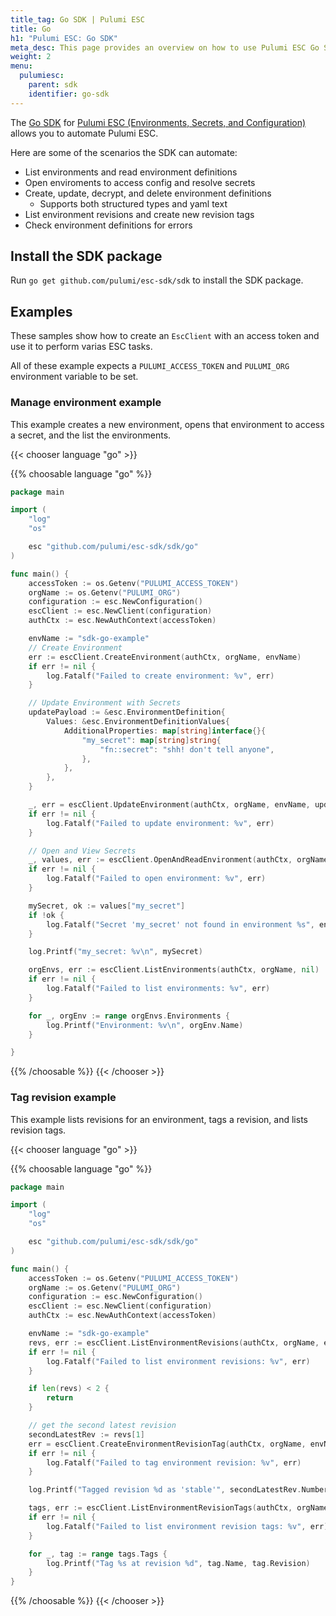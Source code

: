 ```yaml
---
title_tag: Go SDK | Pulumi ESC
title: Go
h1: "Pulumi ESC: Go SDK"
meta_desc: This page provides an overview on how to use Pulumi ESC Go SDK.
weight: 2
menu:
  pulumiesc:
    parent: sdk
    identifier: go-sdk
---
```


The [Go SDK](https://github.com/pulumi/esc-sdk) for [Pulumi ESC (Environments, Secrets, and Configuration)](/product/esc/) allows you to automate Pulumi ESC.

Here are some of the scenarios the SDK can automate:

* List environments and read environment definitions
* Open enviroments to access config and resolve secrets
* Create, update, decrypt, and delete environment definitions
    * Supports both structured types and yaml text
* List environment revisions and create new revision tags
* Check environment definitions for errors

## Install the SDK package

Run `go get github.com/pulumi/esc-sdk/sdk` to install the SDK package.

## Examples

These samples show how to create an `EscClient` with an access token and use it to perform varias ESC tasks.

All of these example expects a `PULUMI_ACCESS_TOKEN` and `PULUMI_ORG` environment variable to be set.

### Manage environment example

This example creates a new environment, opens that environment to access a secret, and the list the environments.

{{< chooser language "go" >}}

{{% choosable language "go" %}}

```go
package main

import (
	"log"
	"os"

	esc "github.com/pulumi/esc-sdk/sdk/go"
)

func main() {
	accessToken := os.Getenv("PULUMI_ACCESS_TOKEN")
	orgName := os.Getenv("PULUMI_ORG")
	configuration := esc.NewConfiguration()
	escClient := esc.NewClient(configuration)
	authCtx := esc.NewAuthContext(accessToken)

	envName := "sdk-go-example"
	// Create Environment
	err := escClient.CreateEnvironment(authCtx, orgName, envName)
	if err != nil {
		log.Fatalf("Failed to create environment: %v", err)
	}

	// Update Environment with Secrets
	updatePayload := &esc.EnvironmentDefinition{
		Values: &esc.EnvironmentDefinitionValues{
			AdditionalProperties: map[string]interface{}{
				"my_secret": map[string]string{
					"fn::secret": "shh! don't tell anyone",
				},
			},
		},
	}

	_, err = escClient.UpdateEnvironment(authCtx, orgName, envName, updatePayload)
	if err != nil {
		log.Fatalf("Failed to update environment: %v", err)
	}

	// Open and View Secrets
	_, values, err := escClient.OpenAndReadEnvironment(authCtx, orgName, envName)
	if err != nil {
		log.Fatalf("Failed to open environment: %v", err)
	}

	mySecret, ok := values["my_secret"]
	if !ok {
		log.Fatalf("Secret 'my_secret' not found in environment %s", envName)
	}

	log.Printf("my_secret: %v\n", mySecret)

	orgEnvs, err := escClient.ListEnvironments(authCtx, orgName, nil)
	if err != nil {
		log.Fatalf("Failed to list environments: %v", err)
	}

	for _, orgEnv := range orgEnvs.Environments {
		log.Printf("Environment: %v\n", orgEnv.Name)
	}

}

```

{{% /choosable %}}
{{< /chooser >}}

### Tag revision example

This example lists revisions for an environment, tags a revision, and lists revision tags.

{{< chooser language "go" >}}

{{% choosable language "go" %}}

```go
package main

import (
	"log"
	"os"

	esc "github.com/pulumi/esc-sdk/sdk/go"
)

func main() {
	accessToken := os.Getenv("PULUMI_ACCESS_TOKEN")
	orgName := os.Getenv("PULUMI_ORG")
	configuration := esc.NewConfiguration()
	escClient := esc.NewClient(configuration)
	authCtx := esc.NewAuthContext(accessToken)

	envName := "sdk-go-example"
	revs, err := escClient.ListEnvironmentRevisions(authCtx, orgName, envName)
	if err != nil {
		log.Fatalf("Failed to list environment revisions: %v", err)
	}

	if len(revs) < 2 {
		return
	}

	// get the second latest revision
	secondLatestRev := revs[1]
	err = escClient.CreateEnvironmentRevisionTag(authCtx, orgName, envName, "stable", secondLatestRev.Number)
	if err != nil {
		log.Fatalf("Failed to tag environment revision: %v", err)
	}

	log.Printf("Tagged revision %d as 'stable'", secondLatestRev.Number)

	tags, err := escClient.ListEnvironmentRevisionTags(authCtx, orgName, envName)
	if err != nil {
		log.Fatalf("Failed to list environment revision tags: %v", err)
	}

	for _, tag := range tags.Tags {
		log.Printf("Tag %s at revision %d", tag.Name, tag.Revision)
	}
}

```

{{% /choosable %}}
{{< /chooser >}}

